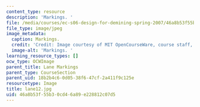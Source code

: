 ```yaml
---
content_type: resource
description: 'Markings. '
file: /media/courses/ec-s06-design-for-demining-spring-2007/46a8b53f55b30cd46a89e228812c07d5_lane12.jpg
file_type: image/jpeg
image_metadata:
  caption: Markings.
  credit: 'Credit: Image courtesy of MIT OpenCourseWare, course staff, and students.'
  image-alt: 'Markings. '
learning_resource_types: []
ocw_type: OCWImage
parent_title: Lane Markings
parent_type: CourseSection
parent_uid: 18b2b4c6-0d05-38f6-47cf-2a411f9c125e
resourcetype: Image
title: lane12.jpg
uid: 46a8b53f-55b3-0cd4-6a89-e228812c07d5
---
```

